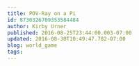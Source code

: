 ```yaml
---
title: POV-Ray on a Pi
id: 8730326709353584484
author: Kirby Urner
published: 2016-08-25T23:44:00.003-07:00
updated: 2016-08-30T10:49:47.782-07:00
blog: world_game
tags: 
---
```


